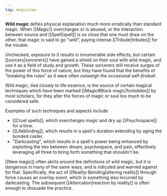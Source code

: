 ```yaml
---
tag: magic/new
---
```


**Wild magic** defies physical explanation much more erratically than standard magic. When [[Magic]] overcharges or is abused, or the interaction between source and [[Spell|spell]] is so close that one must draw on the other, that magic is said to go "wild", paying intense [[Tribute|tributes]] for the trouble.  

Unchecked, exposure to it results in innumerable side effects, but certain [[sorcery|sorcerers]] have gained a shield on their soul with wild magic, and use it as a field of study and growth. These sorcerers still receive surges of the power of this force of nature, but they have found that the benefits of "breaking the rules" as it were often outweigh the occasional self-*fireball*.

Wild magic, tied closely to life essence, is the source of certain magical techniques which have been marked [[Magic#Black magic|forbidden]] by most scholars, for they alter the forces of magic or soul too much to be considered safe.

Examples of such techniques and aspects include
- [[Cruel spells]], which overcharges magic and dry up [[Psychospace]] for a time.
- [[Lifeblinding]], which results in a spell's duration extending by aging the bonded caster.
- "Darkcasting", which results in a spell's power being enhanced by exploiting the ties between dream, psychospace, and pain, effectively leveraging all three to bring forth something that shouldn't be.

[[New magic]] often skirts around the definitions of wild magic, but it is dangerous in many of the same ways, and is ridiculed and warned against for that. Specifically, the act of [[Reality-Bending|altering reality]] through force causes an *overlay event*, which is something also incurred by darkcasting. The subsequent [[Altercation|reaction by reality]] is often enough to dissuade the practice. 